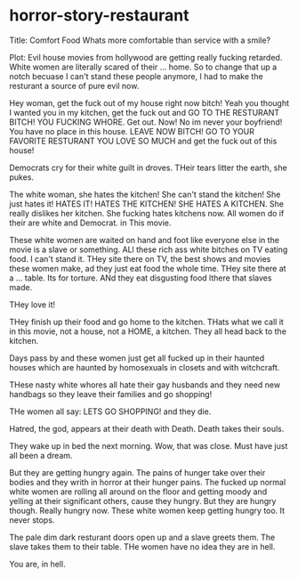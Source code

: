 # horror-story-restaurant

Title: Comfort Food
Whats more comfortable than service with a smile?

Plot: Evil house movies from hollywood are getting really fucking retarded. White women are literally scared of their ... home. So to change that up a notch becuase I can't stand these people anymore, I had to make the resturant a source of pure evil now.

Hey woman, get the fuck out of my house right now bitch! Yeah you thought I wanted you in my kitchen, get the fuck out and GO TO THE RESTURANT BITCH! YOU FUCKING WHORE. Get out. Now! No im never your boyfriend! You have no place in this house. LEAVE NOW BITCH! GO TO YOUR FAVORITE RESTURANT YOU LOVE SO MUCH and get the fuck out of this house!

Democrats cry for their white guilt in droves. THeir tears litter the earth, she pukes.

The white woman, she hates the kitchen! She can't stand the kitchen! She just hates it! HATES IT! HATES THE KITCHEN! SHE HATES A KITCHEN. She really dislikes her kitchen. She fucking hates kitchens now. All women do if their are white and Democrat. in This movie.

These white women are waited on hand and foot like everyone else in the movie is a slave or something. ALl these rich ass white bitches on TV eating food. I can't stand it. THey site there on TV, the best shows and movies these women make, ad they just eat food the whole time. THey site there at a ... table. Its for torture. ANd they eat disgusting food lthere that slaves made.

THey love it!

THey finish up their food and go home to the kitchen. THats what we call it in this movie, not a house, not a HOME, a kitchen. They all head back to the kitchen.

Days pass by and these women just get all fucked up in their haunted houses which are haunted by homosexuals in closets and with witchcraft.

THese nasty white whores all hate their gay husbands and they need new handbags so they leave their families and go shopping!

THe women all say: LETS GO SHOPPING! and they die.

Hatred, the god, appears at their death with Death. Death takes their souls.

They wake up in bed the next morning. Wow, that was close. Must have just all been a dream.

But they are getting hungry again. The pains of hunger take over their bodies and they writh in horror at their hunger pains. The fucked up normal white women are rolling all around on the floor and getting moody and yelling at their significant others, cause they hungry. But they are hungry though. Really hungry now. These white women keep getting hungry too. It never stops.

The pale dim dark resturant doors open up and a slave greets them. The slave takes them to their table. THe women have no idea they are in hell.

You are, in hell.
